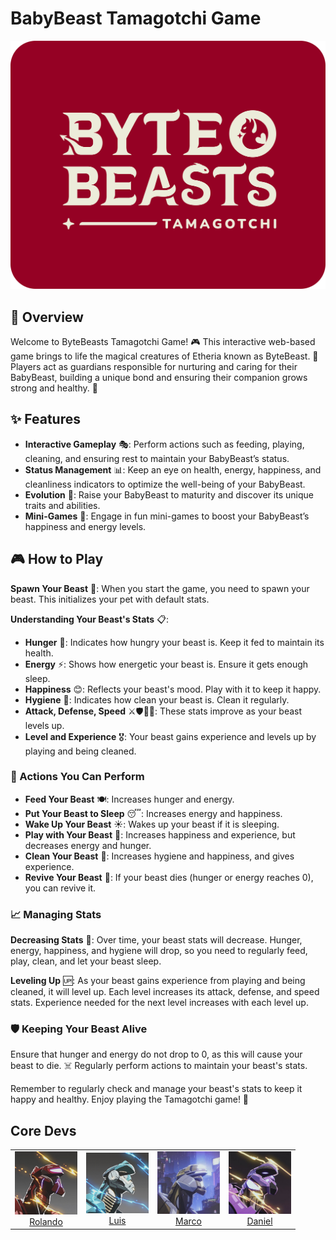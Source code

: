 
# BabyBeast Tamagotchi Game
![HORIZONTAL 1](client/src/assets/img/Branding/original-dark.png)



## 🌟 Overview
Welcome to ByteBeasts Tamagotchi Game! 🎮 This interactive web-based game brings to life the magical creatures of Etheria known as ByteBeast. 🐾 Players act as guardians responsible for nurturing and caring for their BabyBeast, building a unique bond and ensuring their companion grows strong and healthy. 💖

## ✨ Features
- **Interactive Gameplay** 🎭: Perform actions such as feeding, playing, cleaning, and ensuring rest to maintain your BabyBeast’s status.
- **Status Management** 📊: Keep an eye on health, energy, happiness, and cleanliness indicators to optimize the well-being of your BabyBeast.
- **Evolution** 🦋: Raise your BabyBeast to maturity and discover its unique traits and abilities.
- **Mini-Games** 🎯: Engage in fun mini-games to boost your BabyBeast’s happiness and energy levels.

## 🎮 How to Play
**Spawn Your Beast** 🐣:
When you start the game, you need to spawn your beast. This initializes your pet with default stats.

**Understanding Your Beast's Stats** 📋:
- **Hunger** 🍗: Indicates how hungry your beast is. Keep it fed to maintain its health.
- **Energy** ⚡: Shows how energetic your beast is. Ensure it gets enough sleep.
- **Happiness** 😊: Reflects your beast's mood. Play with it to keep it happy.
- **Hygiene** 🛁: Indicates how clean your beast is. Clean it regularly.
- **Attack, Defense, Speed** ⚔️🛡️🏃‍♂️: These stats improve as your beast levels up.
- **Level and Experience** 🎖️: Your beast gains experience and levels up by playing and being cleaned.

### 🎲 Actions You Can Perform
- **Feed Your Beast** 🍽️: Increases hunger and energy.
- **Put Your Beast to Sleep** 😴: Increases energy and happiness.
- **Wake Up Your Beast** ☀️: Wakes up your beast if it is sleeping.
- **Play with Your Beast** 🎾: Increases happiness and experience, but decreases energy and hunger.
- **Clean Your Beast** 🧼: Increases hygiene and happiness, and gives experience.
- **Revive Your Beast** 💖: If your beast dies (hunger or energy reaches 0), you can revive it.

### 📈 Managing Stats
**Decreasing Stats** 🔻:
Over time, your beast stats will decrease. Hunger, energy, happiness, and hygiene will drop, so you need to regularly feed, play, clean, and let your beast sleep.

**Leveling Up** 🆙:
As your beast gains experience from playing and being cleaned, it will level up. Each level increases its attack, defense, and speed stats. Experience needed for the next level increases with each level up.

### 🛡️ Keeping Your Beast Alive
Ensure that hunger and energy do not drop to 0, as this will cause your beast to die. ☠️ Regularly perform actions to maintain your beast's stats.

Remember to regularly check and manage your beast's stats to keep it happy and healthy. Enjoy playing the Tamagotchi game! 🎉

## Core Devs

<table>
  <tr>
    <td align="center">
      <img src="client/src/assets/img/rol.jpg" width="100px;" alt="Maintainer: Rolando"/>
      <br />
      <a href="https://t.me/roloxworld">Rolando</a>
      <br />
    </td>
    <td align="center">
      <img src="client/src/assets/img/Luis.png" width="100px;" alt="Maintainer: Luis"/>
      <br />
      <a href="https://t.me/devjimenezz22">Luis</a>
      <br />
    </td>
    <td align="center">
      <img src="client/src/assets/img/marco.jpeg" width="100px;" alt="Maintainer: Marco"/>
      <br />
      <a href="https://t.me/coxmar23">Marco</a>
      <br />
    </td>
    <td align="center">
      <img src="client/src/assets/img/daniel.jpeg" width="100px;" alt="Maintainer: Daniel"/>
      <br />
      <a href="https://t.me/danielcdz">Daniel</a>
      <br />
    </td>
  </tr>
</table>
